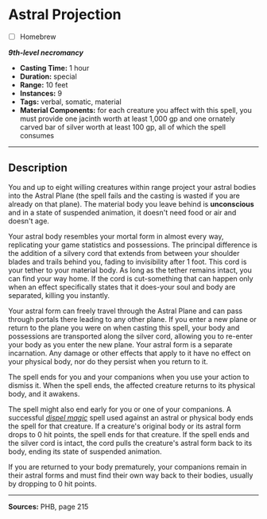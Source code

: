 # Astral Projection
- [ ] Homebrew

***9th-level necromancy***
- **Casting Time:** 1 hour
- **Duration:** special
- **Range:** 10 feet
- **Instances:** 9
- **Tags:** verbal, somatic, material
- **Material Components:** for each creature you affect with this spell, you must provide one jacinth worth at least 1,000 gp and one ornately carved bar of silver worth at least 100 gp, all of which the spell consumes

---

## Description
You and up to eight willing creatures within range project your astral bodies into the Astral Plane (the spell fails and the casting is wasted if you are already on that plane).
The material body you leave behind is **unconscious** and in a state of suspended animation, it doesn't need food or air and doesn't age.

Your astral body resembles your mortal form in almost every way, replicating your game statistics and possessions.
The principal difference is the addition of a silvery cord that extends from between your shoulder blades and trails behind you, fading to invisibility after 1 foot.
This cord is your tether to your material body.
As long as the tether remains intact, you can find your way home.
If the cord is cut-something that can happen only when an effect specifically states that it does-your soul and body are separated, killing you instantly.

Your astral form can freely travel through the Astral Plane and can pass through portals there leading to any other plane.
If you enter a new plane or return to the plane you were on when casting this spell, your body and possessions are transported along the silver cord, allowing you to re-enter your body as you enter the new plane.
Your astral form is a separate incarnation.
Any damage or other effects that apply to it have no effect on your physical body, nor do they persist when you return to it.

The spell ends for you and your companions when you use your action to dismiss it.
When the spell ends, the affected creature returns to its physical body, and it awakens.

The spell might also end early for you or one of your companions.
A successful [*dispel magic*](./dispel-magic) spell used against an astral or physical body ends the spell for that creature.
If a creature's original body or its astral form drops to 0 hit points, the spell ends for that creature.
If the spell ends and the silver cord is intact, the cord pulls the creature's astral form back to its body, ending its state of suspended animation.

If you are returned to your body prematurely, your companions remain in their astral forms and must find their own way back to their bodies, usually by dropping to 0 hit points.

---

**Sources:** PHB, page 215
